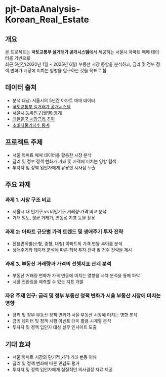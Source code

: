 # pjt-DataAnalysis-Korean_Real_Estate

## 개요
본 프로젝트는 **국토교통부 실거래가 공개시스템**에서 제공하는 서울시 아파트 매매 데이터를 기반으로  
최근 5년간(2020년 1월 ~ 2025년 6월) 부동산 시장 동향을 분석하고, 금리 및 정부 정책 변화가 시장에 미치는 영향을 탐구하는 것을 목표로 함.

## 데이터 출처
- 분석 대상: 서울시의 5년간 아파트 매매 데이터
- [국토교통부 실거래가 공개시스템](https://rt.molit.go.kr/pt/xls/xls.do?mobileAt=)
- [서울시 등록인구(월별) 통계](https://data.seoul.go.kr/dataList/11067/S/2/datasetView.do)
- [대한민국 시장금리 추이](https://www.index.go.kr/unity/potal/main/EachDtlPageDetail.do?idx_cd=1073)
- [소비자물가지수 통계](https://kosis.kr/statHtml/statHtml.do?sso=ok&returnurl=https%3A%2F%2Fkosis.kr%3A443%2FstatHtml%2FstatHtml.do%3Flist_id%3DP2_6%26obj_var_id%3D%26seqNo%3D%26tblId%3DDT_1J22003%26vw_cd%3DMT_ZTITLE%26orgId%3D101%26path%3D%252FstatisticsList%252FstatisticsListIndex.do%26conn_path%3DMT_ZTITLE%26itm_id%3D%26lang_mode%3Dko%26scrId%3D%26)

## 프로젝트 주제
- 서울 아파트 매매 데이터를 활용한 시장 분석
- 금리 및 정부 정책 변화가 거래 및 가격에 미치는 영향 탐색
- 투자자 및 정책 입안자에게 유용한 시사점 도출

## 주요 과제
### 과제 1. 시장 구조 비교
- 서울시 내 인기구 vs 비인기구 거래량·가격 비교 분석
- 거래 밀도, 평균 거래가, 변동성 지표 등을 활용

### 과제 2: 아파트 규모별 가격 트렌드 및 생애주기 투자 전략

- 전용면적별(소형, 중형, 대형) 아파트의 가격 변동 추이를 분석
- 생애주기와 데이터 분석에 따른 최적 투자 전략 및 거주 전략을 제시

### 과제 3. 부동산 거래량과 가격의 선행지표 관계 분석

- 부동산 거래량 변화가 가격 변동에 미치는 영향을 시차 분석을 통해 파악
- 시장 전환점을 예측할 수 있는 지표 개발


### 자유 주제 연구: 금리 및 정부 부동산 정책 변화가 서울 부동산 시장에 미치는 영향

- 금리 및 정부 부동산 정책 변화가 서울 부동산 시장에 미치는 영향 분석
- 금리 데이터 및 정책 시행 이벤트 더미 활용 시계열 분석
- 투자자 및 정책 입안자 대상 실무 인사이트 도출

## 기대 효과
- 서울 아파트 시장의 단기적 가격·거래 변동 이해
- 금리 및 정책 변화에 따른 민감도 평가
- 투자자 및 정책 입안자에게 실질적인 의사결정 자료 제공